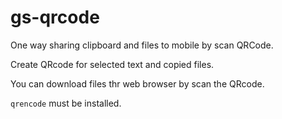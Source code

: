 # gs-qrcode

One way sharing clipboard and files to mobile by scan QRCode.

Create QRcode for selected text and copied files.

You can download files thr web browser by scan the QRcode.

`qrencode` must be installed.
